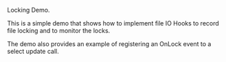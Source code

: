 Locking Demo.

This is a simple demo that shows how to implement file IO Hooks to record file locking and to monitor the locks.

The demo also provides an example of registering an OnLock event to a select update call.
